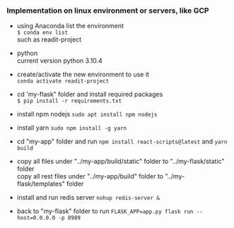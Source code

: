 ### Implementation on linux environment or servers, like GCP

- using Anaconda
list the environment\
`$ conda env list`\
such as readit-project

- python\
current version python 3.10.4

- create/activate the new environment to use it\
  `conda activate readit-project`

- cd 'my-flask" folder and install required packages\
`$ pip install -r requirements.txt`

- install npm nodejs 
 `sudo apt install npm nodejs`

- install yarn 
`sudo npm install -g yarn`

- cd "my-app" folder and run 
`npm install react-scripts@latest` and  `yarn build`

- copy all files under "../my-app/build/static" folder to "../my-flask/static" folder\
copy all rest files under "../my-app/build" folder to "../my-flask/templates" folder


- install and run redis server
`nohup redis-server &`

- back  to "my-flask" folder to run 
`FLASK_APP=app.py flask run --host=0.0.0.0 -p 8989`

